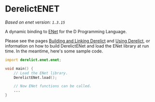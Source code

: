 DerelictENET
============

 _Based on enet version: `1.3.15`_

A dynamic binding to [ENet](http://enet.bespin.org/) for the D Programming Language.

Please see the pages [Building and Linking Derelict](http://derelictorg.github.io/compiling.html) and [Using Derelict](http://derelictorg.github.io/using.html), or information on how to build DerelictENet and load the ENet library at run time. In the meantime, here's some sample code.

```D
import derelict.enet.enet;

void main() {
    // Load the ENet library.
    DerelictENet.load();

    // Now ENet functions can be called.
    ...
}
```
